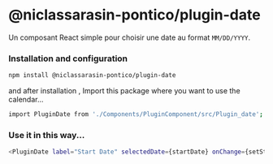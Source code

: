 # @niclassarasin-pontico/plugin-date

Un composant React simple pour choisir une date au format `MM/DD/YYYY`.

### Installation and configuration

```bash
npm install @niclassarasin-pontico/plugin-date
```
and after installation , Import this package where you want to use the calendar...

```bash
import PluginDate from './Components/PluginComponent/src/Plugin_date';
```

### Use it in this way...

```bash
<PluginDate label="Start Date" selectedDate={startDate} onChange={setStartDate}/>
```